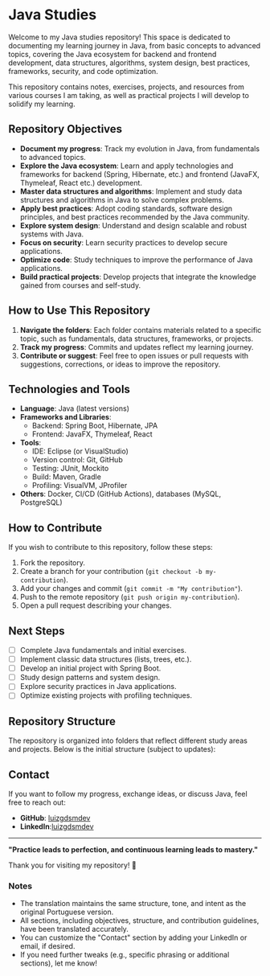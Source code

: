 # Java Studies

Welcome to my Java studies repository! This space is dedicated to documenting my learning journey in Java, from basic concepts to advanced topics, covering the Java ecosystem for backend and frontend development, data structures, algorithms, system design, best practices, frameworks, security, and code optimization.

This repository contains notes, exercises, projects, and resources from various courses I am taking, as well as practical projects I will develop to solidify my learning.

## Repository Objectives

- **Document my progress**: Track my evolution in Java, from fundamentals to advanced topics.
- **Explore the Java ecosystem**: Learn and apply technologies and frameworks for backend (Spring, Hibernate, etc.) and frontend (JavaFX, Thymeleaf, React etc.) development.
- **Master data structures and algorithms**: Implement and study data structures and algorithms in Java to solve complex problems.
- **Apply best practices**: Adopt coding standards, software design principles, and best practices recommended by the Java community.
- **Explore system design**: Understand and design scalable and robust systems with Java.
- **Focus on security**: Learn security practices to develop secure applications.
- **Optimize code**: Study techniques to improve the performance of Java applications.
- **Build practical projects**: Develop projects that integrate the knowledge gained from courses and self-study.

## How to Use This Repository

1. **Navigate the folders**: Each folder contains materials related to a specific topic, such as fundamentals, data structures, frameworks, or projects.
2. **Track my progress**: Commits and updates reflect my learning journey.
3. **Contribute or suggest**: Feel free to open issues or pull requests with suggestions, corrections, or ideas to improve the repository.

## Technologies and Tools

- **Language**: Java (latest versions)
- **Frameworks and Libraries**:
  - Backend: Spring Boot, Hibernate, JPA
  - Frontend: JavaFX, Thymeleaf, React
- **Tools**:
  - IDE: Eclipse (or VisualStudio)
  - Version control: Git, GitHub
  - Testing: JUnit, Mockito
  - Build: Maven, Gradle
  - Profiling: VisualVM, JProfiler
- **Others**: Docker, CI/CD (GitHub Actions), databases (MySQL, PostgreSQL)

## How to Contribute

If you wish to contribute to this repository, follow these steps:

1. Fork the repository.
2. Create a branch for your contribution (`git checkout -b my-contribution`).
3. Add your changes and commit (`git commit -m "My contribution"`).
4. Push to the remote repository (`git push origin my-contribution`).
5. Open a pull request describing your changes.

## Next Steps

- [ ] Complete Java fundamentals and initial exercises.
- [ ] Implement classic data structures (lists, trees, etc.).
- [ ] Develop an initial project with Spring Boot.
- [ ] Study design patterns and system design.
- [ ] Explore security practices in Java applications.
- [ ] Optimize existing projects with profiling techniques.

## Repository Structure

The repository is organized into folders that reflect different study areas and projects. Below is the initial structure (subject to updates):



## Contact

If you want to follow my progress, exchange ideas, or discuss Java, feel free to reach out:

- **GitHub**: [luizgdsmdev](https://github.com/luizgdsmdev)
- **LinkedIn**:[luizgdsmdev](https://www.linkedin.com/in/luizgdsm/)
---

**"Practice leads to perfection, and continuous learning leads to mastery."**

Thank you for visiting my repository! 🚀


### Notes
- The translation maintains the same structure, tone, and intent as the original Portuguese version.
- All sections, including objectives, structure, and contribution guidelines, have been translated accurately.
- You can customize the "Contact" section by adding your LinkedIn or email, if desired.
- If you need further tweaks (e.g., specific phrasing or additional sections), let me know!